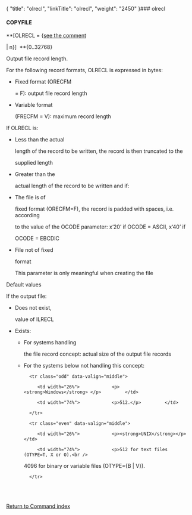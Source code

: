 {
    "title": "olrecl",
    "linkTitle": "olrecl",
    "weight": "2450"
}### <span id="olrecl"></span>olrecl

#### COPYFILE

**\[OLRECL = {<u>see the comment</u>
| n}\]  **{0..32768}

Output file record length.

For the following record formats, OLRECL is expressed in bytes:

-   Fixed format (ORECFM
    = F): output file record length
-   Variable format
    (FRECFM = V): maximum record length

If OLRECL is:

-   Less than the actual
    length of the record to be written, the record is then truncated to the
    supplied length
-   Greater than the
    actual length of the record to be written and if:
-   The file is of
    fixed format (ORECFM=F), the record is padded with spaces, i.e. according
    to the value of the OCODE parameter: x‘20’ if OCODE = ASCII, x‘40’ if
    OCODE = EBCDIC
-   File not of fixed
    format  
    This parameter is only meaningful when creating the file

Default values  

If the output file:

-   Does not exist,
    value of ILRECL
-   Exists:
    -   For systems handling
        the file record concept: actual size of the output file records
    -   For the systems below not handling this concept:  
        <table data-cellspacing="0" width="90%">
           <tbody>
              <tr class="odd" data-valign="middle">
                 <td width="26%">            <p><strong>Windows</strong> </p>         </td>
                 <td width="74%">            <p>512.</p>         </td>
              </tr>
              <tr class="even" data-valign="middle">
                 <td width="26%">            <p><strong>UNIX</strong></p>         </td>
                 <td width="74%">            <p>512 for text files (OTYPE=T, X or O).<br />
        4096 for binary or variable files (OTYPE={B | V}).</p>         </td>
              </tr>
           </tbody>
        </table>

 

[Return to Command index](../)
